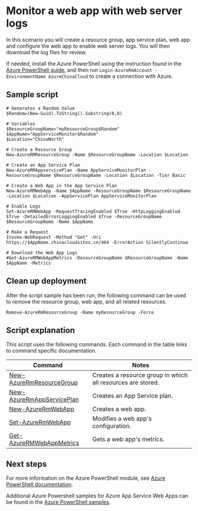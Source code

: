 <properties
    pageTitle="Azure PowerShell Script Sample - Monitor a web app with web server logs | Azure"
    description="Azure PowerShell Script Sample - Monitor a web app with web server logs"
    services="app-service\web"
    documentationcenter=""
    author="syntaxc4"
    manager="erikre"
    editor=""
    tags="azure-service-management" />
<tags
    ms.assetid="5805d7cd-9e56-4eba-bd85-75b013690ff5"
    ms.service="app-service"
    ms.devlang="multiple"
    ms.topic="article"
    ms.tgt_pltfrm="na"
    ms.workload="web"
    ms.date="03/20/2017"
    wacn.date=""
    ms.author="cfowler" />

# Monitor a web app with web server logs

In this scenario you will create a resource group, app service plan, web app and configure the web app to enable web server logs. You will then download the log files for review.

If needed, install the Azure PowerShell using the instruction found in the [Azure PowerShell guide](https://docs.microsoft.com/powershell/azureps-cmdlets-docs/), and then run `Login-AzureRmAccount -EnvironmentName AzureChinaCloud` to create a connection with Azure.

## Sample script

    # Generates a Random Value
    $Random=(New-Guid).ToString().Substring(0,8)

    # Variables
    $ResourceGroupName="myResourceGroup$Random"
    $AppName="AppServiceMonitor$Random"
    $Location="ChinaNorth"

    # Create a Resource Group
    New-AzureRMResourceGroup -Name $ResourceGroupName -Location $Location

    # Create an App Service Plan
    New-AzureRMAppservicePlan -Name AppServiceMonitorPlan -ResourceGroupName $ResourceGroupName -Location $Location -Tier Basic

    # Create a Web App in the App Service Plan
    New-AzureRMWebApp -Name $AppName -ResourceGroupName $ResourceGroupName -Location $Location -AppServicePlan AppServiceMonitorPlan

    # Enable Logs
    Set-AzureRMWebApp -RequestTracingEnabled $True -HttpLoggingEnabled $True -DetailedErrorLoggingEnabled $True -ResourceGroupName $ResourceGroupName -Name $AppName

    # Make a Request
    Invoke-WebRequest -Method "Get" -Uri https://$AppName.chinacloudsites.cn/404 -ErrorAction SilentlyContinue

    # Download the Web App Logs
    #Get-AzureRMWebAppMetrics -ResourceGroupName $ResourceGroupName -Name $AppName -Metrics

## Clean up deployment 

After the script sample has been run, the following command can be used to remove the resource group, web app, and all related resources.

    Remove-AzureRmResourceGroup -Name myResourceGroup -Force

## Script explanation

This script uses the following commands. Each command in the table links to command specific documentation.

| Command | Notes |
|---|---|
| [New-AzureRmResourceGroup](https://docs.microsoft.com/powershell/resourcemanager/AzureRM.Resources/v3.5.0/new-azurermresourcegroup) | Creates a resource group in which all resources are stored. |
| [New-AzureRmAppServicePlan](https://docs.microsoft.com/powershell/resourcemanager/azurerm.websites/v2.5.0/new-azurermappserviceplan) | Creates an App Service plan. |
| [New-AzureRmWebApp](https://docs.microsoft.com/powershell/resourcemanager/azurerm.websites/v2.5.0/new-azurermwebapp) | Creates a web app. |
| [Set-AzureRmWebApp](https://docs.microsoft.com/powershell/resourcemanager/azurerm.websites/v2.5.0/set-azurermwebapp) | Modifies a web app's configuration. |
| [Get-AzureRMWebAppMetrics](https://docs.microsoft.com/powershell/resourcemanager/azurerm.websites/v2.5.0/get-azurermwebappmetrics) | Gets a web app's metrics. |

## Next steps

For more information on the Azure PowerShell module, see [Azure PowerShell documentation](https://docs.microsoft.com/powershell/azureps-cmdlets-docs/).

Additional Azure Powershell samples for Azure App Service Web Apps can be found in the [Azure PowerShell samples](/documentation/articles/app-service-powershell-samples/).